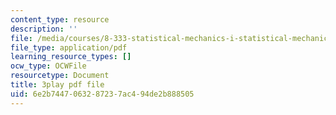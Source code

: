 ```yaml
---
content_type: resource
description: ''
file: /media/courses/8-333-statistical-mechanics-i-statistical-mechanics-of-particles-fall-2013/6e2b7447063287237ac494de2b888505_QmV7FOXijMo.pdf
file_type: application/pdf
learning_resource_types: []
ocw_type: OCWFile
resourcetype: Document
title: 3play pdf file
uid: 6e2b7447-0632-8723-7ac4-94de2b888505
---
```

